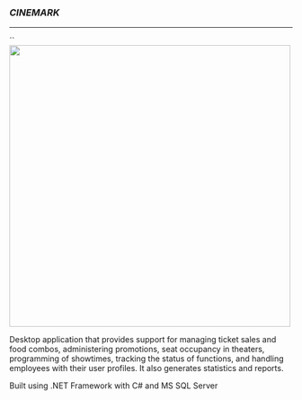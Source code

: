 ### ***CINEMARK***

---

``
<br><img src="https://saltaenred.com/wp-content/uploads/2023/02/1gfL5vUHfcOpbKqqaudY.jpg" width="500">

Desktop application that provides support for managing ticket sales and food combos, 
administering promotions, seat occupancy in theaters, programming of showtimes, tracking the status of functions, 
and handling employees with their user profiles. It also generates statistics and reports.

Built using .NET Framework with C# and MS SQL Server
